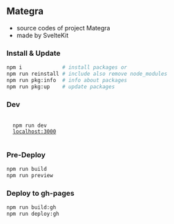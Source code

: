 ## Mategra

* source codes of project Mategra
* made by SvelteKit


### Install & Update
```bash
npm i             # install packages or
npm run reinstall # include also remove node_modules
npm run pkg:info  # info about packages
npm run pkg:up    # update packages
```

### Dev
<pre>
 <code>
  npm run dev
  <a href="http://localhost:3000">localhost:3000</a>
 </code>
</pre>

### Pre-Deploy
```bash
npm run build
npm run preview
```

### Deploy to gh-pages
```bash
npm run build:gh
npm run deploy:gh
```
